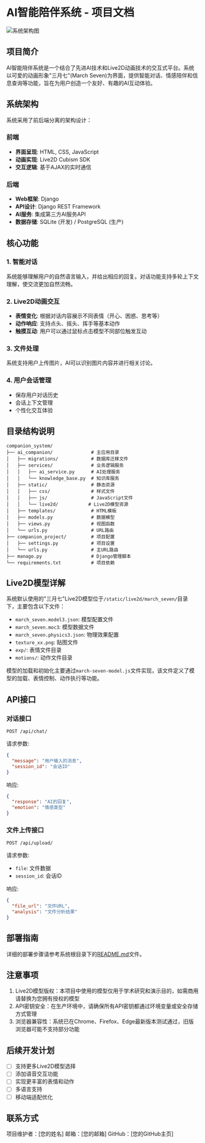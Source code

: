 # AI智能陪伴系统 - 项目文档

![系统架构图](https://i.imgur.com/IK9b7nE.png)

## 项目简介

AI智能陪伴系统是一个结合了先进AI技术和Live2D动画技术的交互式平台。系统以可爱的动画形象"三月七"(March Seven)为界面，提供智能对话、情感陪伴和信息查询等功能，旨在为用户创造一个友好、有趣的AI互动体验。

## 系统架构

系统采用了前后端分离的架构设计：

### 前端

- **界面呈现**: HTML, CSS, JavaScript
- **动画实现**: Live2D Cubism SDK
- **交互逻辑**: 基于AJAX的实时通信

### 后端

- **Web框架**: Django
- **API设计**: Django REST Framework
- **AI服务**: 集成第三方AI服务API
- **数据存储**: SQLite (开发) / PostgreSQL (生产)

## 核心功能

### 1. 智能对话

系统能够理解用户的自然语言输入，并给出相应的回复。对话功能支持多轮上下文理解，使交流更加自然流畅。

### 2. Live2D动画交互

- **表情变化**: 根据对话内容展示不同表情（开心、困惑、思考等）
- **动作响应**: 支持点头、摇头、挥手等基本动作
- **触摸互动**: 用户可以通过鼠标点击模型不同部位触发互动

### 3. 文件处理

系统支持用户上传图片，AI可以识别图片内容并进行相关讨论。

### 4. 用户会话管理

- 保存用户对话历史
- 会话上下文管理
- 个性化交互体验

## 目录结构说明

```
companion_system/
├── ai_companion/              # 主应用目录
│   ├── migrations/            # 数据库迁移文件
│   ├── services/              # 业务逻辑服务
│   │   ├── ai_service.py      # AI处理服务
│   │   └── knowledge_base.py  # 知识库服务
│   ├── static/                # 静态资源
│   │   ├── css/               # 样式文件
│   │   ├── js/                # JavaScript文件
│   │   └── live2d/           # Live2D模型资源
│   ├── templates/             # HTML模板
│   ├── models.py              # 数据模型
│   ├── views.py               # 视图函数
│   └── urls.py                # URL路由
├── companion_project/         # 项目配置
│   ├── settings.py            # 项目设置
│   └── urls.py                # 主URL路由
├── manage.py                  # Django管理脚本
└── requirements.txt           # 项目依赖
```

## Live2D模型详解

系统默认使用的"三月七"Live2D模型位于`/static/live2d/march_seven/`目录下，主要包含以下文件：

- `march_seven.model3.json`: 模型配置文件
- `march_seven.moc3`: 模型数据文件
- `march_seven.physics3.json`: 物理效果配置
- `texture_xx.png`: 贴图文件
- `exp/`: 表情文件目录
- `motions/`: 动作文件目录

模型的加载和初始化主要通过`march-seven-model.js`文件实现，该文件定义了模型的加载、表情控制、动作执行等功能。

## API接口

### 对话接口

```
POST /api/chat/
```

请求参数:
```json
{
  "message": "用户输入的消息",
  "session_id": "会话ID"
}
```

响应:
```json
{
  "response": "AI的回复",
  "emotion": "情感类型"
}
```

### 文件上传接口

```
POST /api/upload/
```

请求参数:
- `file`: 文件数据
- `session_id`: 会话ID

响应:
```json
{
  "file_url": "文件URL",
  "analysis": "文件分析结果"
}
```

## 部署指南

详细的部署步骤请参考系统根目录下的[README.md](README.md)文件。

## 注意事项

1. Live2D模型版权：本项目中使用的模型仅用于学术研究和演示目的，如需商用请替换为您拥有授权的模型
2. API密钥安全：在生产环境中，请确保所有API密钥都通过环境变量或安全存储方式管理
3. 浏览器兼容性：系统已在Chrome、Firefox、Edge最新版本测试通过，旧版浏览器可能不支持部分功能

## 后续开发计划

- [ ] 支持更多Live2D模型选择
- [ ] 添加语音交互功能
- [ ] 实现更丰富的表情和动作
- [ ] 多语言支持
- [ ] 移动端适配优化

## 联系方式

项目维护者：[您的姓名]
邮箱：[您的邮箱]
GitHub：[您的GitHub主页]
